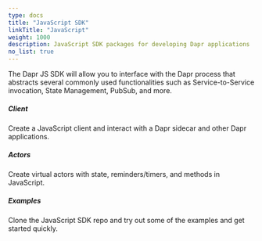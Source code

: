 ```yaml
---
type: docs
title: "JavaScript SDK"
linkTitle: "JavaScript"
weight: 1000
description: JavaScript SDK packages for developing Dapr applications
no_list: true
---
```

The Dapr JS SDK will allow you to interface with the Dapr process that abstracts several commonly used functionalities such as Service-to-Service invocation, State Management, PubSub, and more.

<div class="card-deck">
  <div class="card">
    <div class="card-body">
      <h5 class="card-title"><b>Client</b></h5>
      <p class="card-text">Create a JavaScript client and interact with a Dapr sidecar and other Dapr applications.</p>
      <a href="{{< ref js-client >}}" class="stretched-link"></a>
    </div>
  </div>
  <div class="card">
    <div class="card-body">
      <h5 class="card-title"><b>Actors</b></h5>
      <p class="card-text">Create virtual actors with state, reminders/timers, and methods in JavaScript.</p>
      <a href="{{< ref js-actors >}}" class="stretched-link"></a>
    </div>
  </div>
  <div class="card">
    <div class="card-body">
      <h5 class="card-title"><b>Examples</b></h5>
      <p class="card-text">Clone the JavaScript SDK repo and try out some of the examples and get started quickly.</p>
      <a href="https://github.com/dapr/js-sdk/blob/master/documentation/examples.md" class="stretched-link"></a>
    </div>
  </div>
</div>